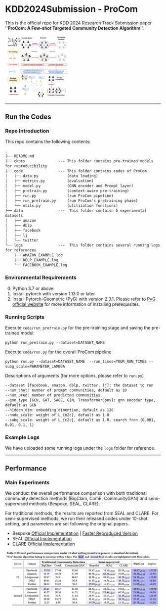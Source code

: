 # KDD2024Submission - ProCom

This is the official repo for KDD 2024 Research Track Submission paper ''**ProCom: A Few-shot Targeted Community Detection Algorithm**''.

<img src="README.assets/model.jpg" alt="model" style="zoom:20%;" />

--- 

## Run the Codes

### Repo Introduction
This repo contains the following contents:
```
.
├── README.md
├── ckpts               --- This folder contains pre-trained models for reproducibility 
├── code                --- This folder contains codes of ProCom
│   ├── data.py             (data loading)
│   ├── metrics.py          (evaluation)
│   ├── model.py            (GNN encoder and Prompt layer)
│   ├── pretrain.py         (context-aware pre-training)
│   ├── run.py              (run ProCom pipeline)
│   ├── run_pretrain.py     (run ProCom's pretraining phase)
│   └── utils.py            (utilization functions)
├── data                ---  This folder contaisn 5 experimental datasets
│   ├── amazon
│   ├── dblp
│   ├── facebook
│   ├── lj
│   └── twitter
└── logs                ---  This folder contains several running logs for references
    ├── AMAZON_EXAMPLE.log
    ├── DBLP_EXAMPLE.log
    └── FACEBOOK_EXAMPLE.log
```

### Environmental Requirements

0. Python 3.7 or above
1. Install pytorch with version 1.13.0 or later 
2. Install Pytorch-Geometric (PyG) with version 2.3.1. Please refer to [PyG official website](https://pytorch-geometric.readthedocs.io/en/latest/notes/installation.html) for more information of installing prerequisites.


### Running Scripts

Execute `code/run_pretrain.py` for the pre-training stage and saving the pre-trained model:
```
python run_pretrain.py --dataset=DATASET_NAME 
```

Execute `code/run.py` for the overall ProCom pipeline
```
python run.py --dataset=DATASET_NAME  --run_times=YOUR_RUN_TIMES --subg_scale=PARAMETER_LAMBDA
```

Descriptions of arguments (for more options, please refer to `run.py`)
```
--dataset [facebook, amazon, dblp, twitter, lj]: the dataset to run 
--num_shot: number of prompt communities, default as 10
--num_pred: number of predicted communities
--gnn_type [GCN, GAT, SAGE, GIN, TransformerConv]: gnn encoder type, default as GCN
--hidden_dim: embedding dimention, default as 128
--node_scale: weight of L_{n2c}, default as 1.0
--subg_scale: weight of L_{c2c}, default as 1.0, search fron {0.001, 0.01, 0.1, 1}
```

### Example Logs

We have uploaded some running logs under the `logs` folder for reference.

--- 

## Performance 

### Main Experiments

We conduct the overall performance comparison with both traditional community detection methods (BigClam, ComE, CommunityGAN) and semi-supervised methods (Bespoke, SEAL, CLARE).

For traditional methods, the results are reported from SEAL and CLARE. 
For semi-supervised methods, we run their released codes under 10-shot setting, and parameters are set following the original papers. 

* Bespoke [Official Implementation](https://github.com/abaxi/bespoke-icdm18) | [Faster Reproduced Version](https://github.com/yzhang1918/bespoke-sscd)
* SEAL [Official Implementation](https://github.com/yzhang1918/kdd2020seal)
* CLARE [Official Implementation](https://github.com/FDUDSDE/KDD2022CLARE)

![performance](README.assets/performance.jpg)
